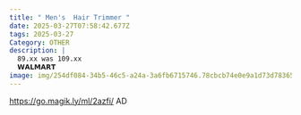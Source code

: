 ```yaml
---
title: " Men's  Hair Trimmer "
date: 2025-03-27T07:58:42.677Z
tags: 2025-03-27
Category: OTHER
description: |
  89.xx was 109.xx
  𝗪𝗔𝗟𝗠𝗔𝗥𝗧  
image: img/254df084-34b5-46c5-a24a-3a6fb6715746.78cbcb74e0e9a1d73d78365431587b49.jpeg
---
```

https://go.magik.ly/ml/2azfi/
AD